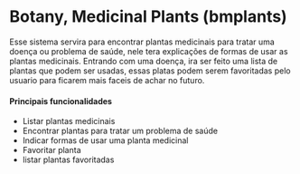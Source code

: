 # Botany, Medicinal Plants (bmplants)

Esse sistema servira para encontrar plantas medicinais para tratar uma doença ou problema de saúde, nele tera explicações de formas de usar as plantas medicinais.
Entrando com uma doença, ira ser feito uma lista de plantas que podem ser usadas, essas platas podem serem favoritadas pelo usuario para ficarem mais faceis de achar no futuro. 

#### Principais funcionalidades
* Listar plantas medicinais 
* Encontrar plantas para tratar um problema de saúde
* Indicar formas de usar uma planta medicinal
* Favoritar planta
* listar plantas favoritadas



